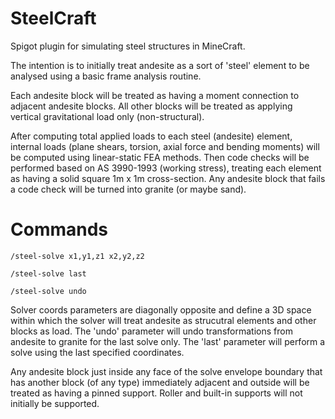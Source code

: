 # SteelCraft
Spigot plugin for simulating steel structures in MineCraft.


The intention is to initially treat andesite as a sort of 'steel' element to be analysed using a basic frame analysis routine.

Each andesite block will be treated as having a moment connection to adjacent andesite blocks.
All other blocks will be treated as applying vertical gravitational load only (non-structural).

After computing total applied loads to each steel (andesite) element, internal loads (plane shears, torsion, axial force and bending moments) will be computed using linear-static FEA methods.
Then code checks will be performed based on AS 3990-1993 (working stress), treating each element as having a solid square 1m x 1m cross-section.
Any andesite block that fails a code check will be turned into granite (or maybe sand).


# Commands

``/steel-solve x1,y1,z1 x2,y2,z2``

``/steel-solve last``

``/steel-solve undo``


Solver coords parameters are diagonally opposite and define a 3D space within which the solver will treat andesite as strucutral elements and other blocks as load.
The 'undo' parameter will undo transformations from andesite to granite for the last solve only.
The 'last' parameter will perform a solve using the last specified coordinates.

Any andesite block just inside any face of the solve envelope boundary that has another block (of any type) immediately adjacent and outside will be treated as having a pinned support. Roller and built-in supports will not initially be supported.
